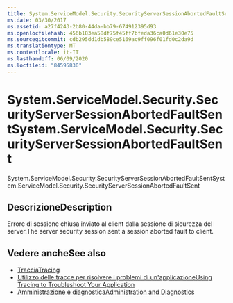 ```yaml
---
title: System.ServiceModel.Security.SecurityServerSessionAbortedFaultSent
ms.date: 03/30/2017
ms.assetid: a27f4243-2b80-44da-bb79-674912395d93
ms.openlocfilehash: 456b183ea58df75f45ff7bfeda36ca0d61e30e75
ms.sourcegitcommit: cdb295dd1db589ce5169ac9ff096f01fd0c2da9d
ms.translationtype: MT
ms.contentlocale: it-IT
ms.lasthandoff: 06/09/2020
ms.locfileid: "84595830"
---
```

# <a name="systemservicemodelsecuritysecurityserversessionabortedfaultsent"></a><span data-ttu-id="31ecd-102">System.ServiceModel.Security.SecurityServerSessionAbortedFaultSent</span><span class="sxs-lookup"><span data-stu-id="31ecd-102">System.ServiceModel.Security.SecurityServerSessionAbortedFaultSent</span></span>
<span data-ttu-id="31ecd-103">System.ServiceModel.Security.SecurityServerSessionAbortedFaultSent</span><span class="sxs-lookup"><span data-stu-id="31ecd-103">System.ServiceModel.Security.SecurityServerSessionAbortedFaultSent</span></span>  
  
## <a name="description"></a><span data-ttu-id="31ecd-104">Descrizione</span><span class="sxs-lookup"><span data-stu-id="31ecd-104">Description</span></span>  
 <span data-ttu-id="31ecd-105">Errore di sessione chiusa inviato al client dalla sessione di sicurezza del server.</span><span class="sxs-lookup"><span data-stu-id="31ecd-105">The server security session sent a session aborted fault to client.</span></span>  
  
## <a name="see-also"></a><span data-ttu-id="31ecd-106">Vedere anche</span><span class="sxs-lookup"><span data-stu-id="31ecd-106">See also</span></span>

- [<span data-ttu-id="31ecd-107">Traccia</span><span class="sxs-lookup"><span data-stu-id="31ecd-107">Tracing</span></span>](index.md)
- [<span data-ttu-id="31ecd-108">Utilizzo delle tracce per risolvere i problemi di un'applicazione</span><span class="sxs-lookup"><span data-stu-id="31ecd-108">Using Tracing to Troubleshoot Your Application</span></span>](using-tracing-to-troubleshoot-your-application.md)
- [<span data-ttu-id="31ecd-109">Amministrazione e diagnostica</span><span class="sxs-lookup"><span data-stu-id="31ecd-109">Administration and Diagnostics</span></span>](../index.md)
